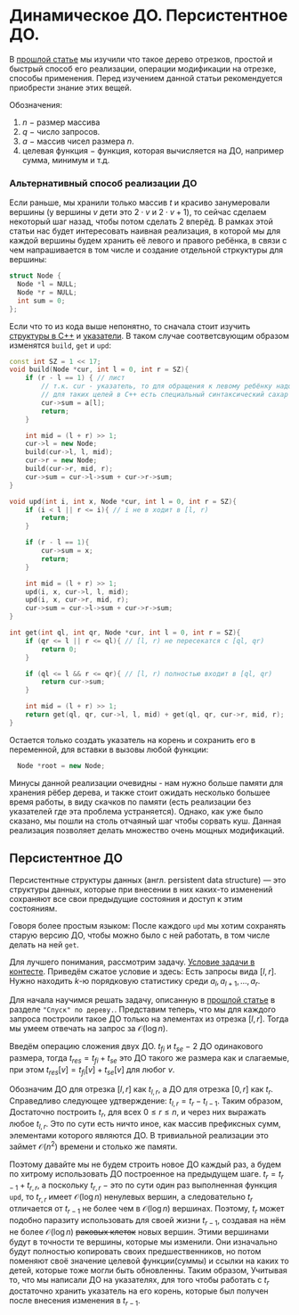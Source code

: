 # Динамическое ДО. Персистентное ДО.

В [прошлой статье](https://github.com/kolychestiy/olymp/tree/main/segment_tree "базовое дерево отрезков") мы изучили что такое дерево отрезков, простой и быстрый способ его реализации, операции модификации на отрезке, способы применения. Перед изучением данной статьи рекомендуется приобрести знание этих вещей. 

Обозначения: 
1. $n$ $-$ размер массива
2. $q$ $-$ число запросов.
3. $a$ $-$ массив чисел размера $n$.
4. целевая функция $-$ функция, которая вычисляется на ДО, например сумма, минимум и т.д.

### Альтернативный способ реализации ДО

Если раньше, мы хранили только массив $t$ и красиво занумеровали вершины (у вершины $v$ дети это $2 \cdot v$ и $2 \cdot v + 1$), то сейчас сделаем некоторый шаг назад, чтобы потом сделать 2 вперёд. В рамках этой статьи нас будет интересовать наивная реализация, в которой мы для каждой вершины будем хранить её левого и правого ребёнка, в связи с чем напрашивается в том числе и создание отдельной стркуктуры для вершины:

```cpp
struct Node {
  Node *l = NULL;
  Node *r = NULL;
  int sum = 0;
};
```

Если что то из кода выше непонятно, то сначала стоит изучить [структуры в C++](https://metanit.com/cpp/tutorial/5.8.php) и [указатели](https://metanit.com/cpp/tutorial/4.1.php). В таком случае соответсвующим образом изменятся `build`, `get` и `upd`:

```cpp
const int SZ = 1 << 17;
void build(Node *cur, int l = 0, int r = SZ){ 
    if (r - l == 1) { // лист
        // т.к. cur - указатель, то для обращения к левому ребёнку надо писать (*cur).sum
        // для таких целей в C++ есть специальный синтаксический сахар - cur->sum
        cur->sum = a[l];
        return;
    }

    int mid = (l + r) >> 1;
    cur->l = new Node; 
    build(cur->l, l, mid);
    cur->r = new Node;
    build(cur->r, mid, r);
    cur->sum = cur->l->sum + cur->r->sum;
}
```

```cpp
void upd(int i, int x, Node *cur, int l = 0, int r = SZ){
    if (i < l || r <= i){ // i не в ходит в [l, r)
        return;
    }

    if (r - l == 1){
        cur->sum = x;
        return;
    }

    int mid = (l + r) >> 1;
    upd(i, x, cur->l, l, mid);
    upd(i, x, cur->r, mid, r);
    cur->sum = cur->l->sum + cur->r->sum;
}
```

```cpp
int get(int ql, int qr, Node *cur, int l = 0, int r = SZ){
    if (qr <= l || r <= ql){ // [l, r) не пересекатся с [ql, qr)
        return 0;
    }

    if (ql <= l && r <= qr){ // [l, r) полностью входит в [ql, qr)
        return cur->sum;
    }

    int mid = (l + r) >> 1;
    return get(ql, qr, cur->l, l, mid) + get(ql, qr, cur->r, mid, r);
}
```

Остается только создать указатель на корень и сохранить его в переменной, для вставки в вызовы любой функции:

```cpp
  Node *root = new Node;
```

Минусы данной реализации очевидны - нам нужно больше памяти для хранения рёбер дерева, и также стоит ожидать несколько большее время работы, в виду скачков по памяти (есть реализации без указателей где эта проблема устраняется). Однако, как уже было сказано, мы пошли на столь отчаяный шаг чтобы сорвать куш. Данная реализация позволяет делать множество очень мощных модификаций.

## Персистентное ДО

Персистентные структуры данных (англ. persistent data structure) — это структуры данных, которые при внесении в них каких-то изменений сохраняют все свои предыдущие состояния и доступ к этим состояниям.

Говоря более простым языком: После каждого `upd` мы хотим сохранять старую версию ДО, чтобы можно было с ней работать, в том числе делать на ней `get`. 

Для лучшего понимания, рассмотрим задачу. [Условие задачи в контесте](https://codeforces.com/group/fgAhCx6Kz6/contest/506298/problem/A "based contest. task A"). Приведём сжатое условие и здесь: Есть запросы вида $[l, r]$. Нужно находить $k$-ю порядковую статистику среди $a_l, a_{l+1}, \ldots, a_r$.

Для начала научимся решать задачу, описанную в [прошлой статье](https://github.com/kolychestiy/olymp/tree/main/segment_tree "базовое дерево отрезков") в разделе `"Спуск" по дереву.`. Представим теперь, что мы для каждого запроса построили такое ДО только на элементах из отрезка $[l, r]$. Тогда мы умеем отвечать на запрос за $\mathcal{O}(\log n)$. 

Введём операцию сложения двух ДО. $t_{fi}$ и $t_{se}$ $-$ 2 ДО одинакового размера, тогда $t_{res} = t_{fi} + t_{se}$ это ДО такого же размера как и слагаемые, при этом $t_{res}[v] = t_{fi}[v] + t_{se}[v]$ для любог $v$.

Обозначим ДО для отрезка $[l, r]$ как $t_{l,r}$, а ДО для отрезка $[0, r]$ как $t_r$. Справедливо следующее удтверждение: $t_{l,r} = t_r - t_{l - 1}$. Таким образом, Достаточно построить $t_r$, для всех $0 \le r \le n$, и через них выражать любое $t_{l, r}$. Это по сути есть ничто иное, как массив префиксных сумм, элементами которого являются ДО. В тривиальной реализации это займет $\mathcal{O}(n^2)$ времени и столько же памяти.

Поэтому давайте мы не будем строить новое ДО каждый раз, а будем по хитрому использовать ДО построенное на предыдущем шаге. $t_r = t_{r-1} + t_{r,r}$, а поскольку $t_{r,r}$ $-$ это по сути один раз выполненная функция `upd`, то $t_{r,r}$ имеет $\mathcal{O}(\log n)$ ненулевых вершин, а следовательно $t_r$ отличается от $t_{r-1}$ не более чем в $\mathcal{O}(\log n)$ вершинах. Поэтому, $t_r$ может подобно паразиту использовать для своей жизни $t_{r-1}$, создавая на нём не более $\mathcal{O}(\log n)$ ~~раковых клеток~~ новых вершин. Этими вершинами будут в точности те вершины, которые мы изменили. Они изначально будут полностью копировать своих предшественников, но потом поменяют своё значение целевой функции(суммы) и ссылки на каких то детей, которые тоже могли быть обновленны. Таким образом, Учитывая то, что мы написали ДО на указателях, для того чтобы работать с $t_r$ достаточно хранить указатель на его корень, которые был получен после внесения изменения в $t_{r-1}$.

